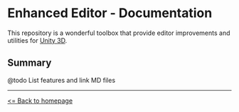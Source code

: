 # Enhanced Editor - Documentation

This repository is a wonderful toolbox that provide editor improvements and utilities for [Unity 3D](https://unity.com/).

## Summary

@todo List features and link MD files

---

[<= Back to homepage](../README.md)